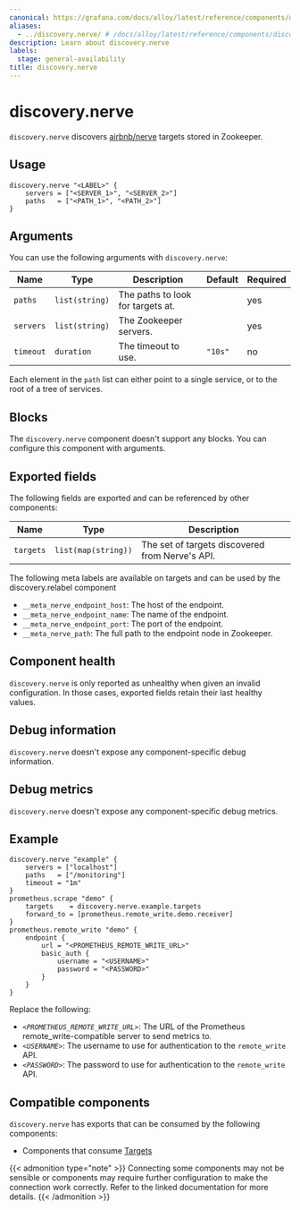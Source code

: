 ```yaml
---
canonical: https://grafana.com/docs/alloy/latest/reference/components/discovery/discovery.nerve/
aliases:
  - ../discovery.nerve/ # /docs/alloy/latest/reference/components/discovery.nerve/
description: Learn about discovery.nerve
labels:
  stage: general-availability
title: discovery.nerve
---
```


# discovery.nerve

`discovery.nerve` discovers [airbnb/nerve][] targets stored in Zookeeper.

[airbnb/nerve]: https://github.com/airbnb/nerve

## Usage

```alloy
discovery.nerve "<LABEL>" {
    servers = ["<SERVER_1>", "<SERVER_2>"]
    paths   = ["<PATH_1>", "<PATH_2>"]
}
```

## Arguments

You can use the following arguments with `discovery.nerve`:

Name      | Type           | Description                       | Default | Required
----------|----------------|-----------------------------------|---------|---------
`paths`   | `list(string)` | The paths to look for targets at. |         | yes
`servers` | `list(string)` | The Zookeeper servers.            |         | yes
`timeout` | `duration`     | The timeout to use.               | `"10s"` | no

Each element in the `path` list can either point to a single service, or to the root of a tree of services.

## Blocks

The `discovery.nerve` component doesn't support any blocks. You can configure this component with arguments.

## Exported fields

The following fields are exported and can be referenced by other components:

Name      | Type                | Description
----------|---------------------|------------------------------------------------
`targets` | `list(map(string))` | The set of targets discovered from Nerve's API.

The following meta labels are available on targets and can be used by the discovery.relabel component

* `__meta_nerve_endpoint_host`: The host of the endpoint.
* `__meta_nerve_endpoint_name`: The name of the endpoint.
* `__meta_nerve_endpoint_port`: The port of the endpoint.
* `__meta_nerve_path`: The full path to the endpoint node in Zookeeper.

## Component health

`discovery.nerve` is only reported as unhealthy when given an invalid configuration.
In those cases, exported fields retain their last healthy values.

## Debug information

`discovery.nerve` doesn't expose any component-specific debug information.

## Debug metrics

`discovery.nerve` doesn't expose any component-specific debug metrics.

## Example

```alloy
discovery.nerve "example" {
    servers = ["localhost"]
    paths   = ["/monitoring"]
    timeout = "1m"
}
prometheus.scrape "demo" {
    targets    = discovery.nerve.example.targets
    forward_to = [prometheus.remote_write.demo.receiver]
}
prometheus.remote_write "demo" {
    endpoint {
        url = "<PROMETHEUS_REMOTE_WRITE_URL>"
        basic_auth {
            username = "<USERNAME>"
            password = "<PASSWORD>"
        }
    }
}
```

Replace the following:

* _`<PROMETHEUS_REMOTE_WRITE_URL>`_: The URL of the Prometheus remote_write-compatible server to send metrics to.
* _`<USERNAME>`_: The username to use for authentication to the `remote_write` API.
* _`<PASSWORD>`_: The password to use for authentication to the `remote_write` API.

<!-- START GENERATED COMPATIBLE COMPONENTS -->

## Compatible components

`discovery.nerve` has exports that can be consumed by the following components:

- Components that consume [Targets](../../../compatibility/#targets-consumers)

{{< admonition type="note" >}}
Connecting some components may not be sensible or components may require further configuration to make the connection work correctly.
Refer to the linked documentation for more details.
{{< /admonition >}}

<!-- END GENERATED COMPATIBLE COMPONENTS -->
